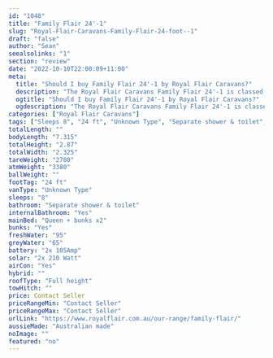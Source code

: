 ```yaml
---
id: "1048"
title: "Family Flair 24'-1"
slug: "Royal-Flair-Caravans-Family-Flair-24-foot--1"
draft: "false"
author: "Sean"
seealsolinks: "1"
section: "review"
date: "2022-10-10T22:00:09+11:00"
meta:
  title: "Should I buy Family Flair 24'-1 by Royal Flair Caravans?"
  description: "The Royal Flair Caravans Family Flair 24'-1 is classed as Unknown Type, and sleeps 8 people. It is Australian made and comes in at 24 ft. It generally has Separate shower & toilet."
  ogtitle: "Should I buy Family Flair 24'-1 by Royal Flair Caravans?"
  ogdescription: "The Royal Flair Caravans Family Flair 24'-1 is classed as Unknown Type, and sleeps 8 people. It is Australian made and comes in at 24 ft. It generally has Separate shower & toilet."
categories: ["Royal Flair Caravans"]
tags: ["Sleeps 8", "24 ft", "Unknown Type", "Separate shower & toilet", "Full height", "Price Unknown", "Australian made"]
totalLength: ""
bodyLength: "7.315"
totalHeight: "2.87"
totalWidth: "2.325"
tareWeight: "2780"
atmWeight: "3380"
ballWeight: ""
footTag: "24 ft"
vanType: "Unknown Type"
sleeps: "8"
bathroom: "Separate shower & toilet"
internalBathroom: "Yes"
mainBed: "Queen + bunks x2"
bunks: "Yes"
freshWater: "95"
greyWater: "65"
battery: "2x 105Amp"
solar: "2x 210 Watt"
airCon: "Yes"
hybrid: ""
roofType: "Full height"
towHitch: ""
price: Contact Seller
priceRangeMin: "Contact Seller"
priceRangeMax: "Contact Seller"
urlLink: "https://www.royalflair.com.au/our-range/family-flair/"
aussieMade: "Australian made"
noImage: ""
featured: "no"
---
```

